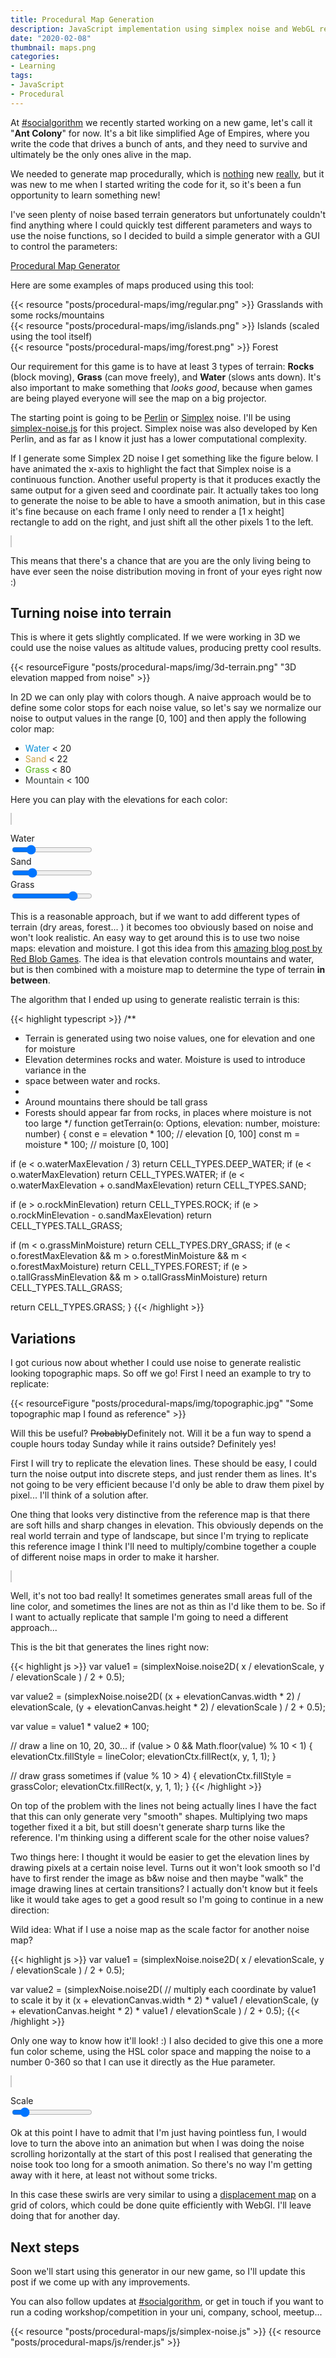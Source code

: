 ```yaml
---
title: Procedural Map Generation
description: JavaScript implementation using simplex noise and WebGL rendering
date: "2020-02-08"
thumbnail: maps.png
categories:
- Learning
tags:
- JavaScript
- Procedural
---
```


At [#socialgorithm](https://socialgorithm.org) we recently started working on a new game, let's call it "**Ant Colony**" for now. It's a bit like simplified Age of Empires, where you write the code that drives a bunch of ants, and they need to survive and ultimately be the only ones alive in the map.

We needed to generate map procedurally, which is [nothing](https://www.redblobgames.com/maps/terrain-from-noise/) new [really](https://github.com/Azercoco/3D-Earth-Like-Planet-Procedural-Generator), but it was new to me when I started writing the code for it, so it's been a fun opportunity to learn something new!

I've seen plenty of noise based terrain generators but unfortunately couldn't find anything where I could quickly test different parameters and ways to use the noise functions, so I decided to build a simple generator with a GUI to control the parameters:

[Procedural Map Generator](https://aurbano.github.io/procedural-maps/)

Here are some examples of maps produced using this tool:

<div class="row no-gutters images">
  <div class="col-sm">
    {{< resource "posts/procedural-maps/img/regular.png" >}}
    Grasslands with some rocks/mountains
  </div>
  <div class="col-sm">
    {{< resource "posts/procedural-maps/img/islands.png" >}}
    Islands (scaled using the tool itself)
  </div>
  <div class="col-sm">
    {{< resource "posts/procedural-maps/img/forest.png" >}}
    Forest
  </div>
</div>

Our requirement for this game is to have at least 3 types of terrain: **Rocks** (block moving), **Grass** (can move freely), and **Water** (slows ants down). It's also important to make something that *looks good*, because when games are being played everyone will see the map on a big projector.

The starting point is going to be [Perlin](https://en.wikipedia.org/wiki/Perlin_noise) or [Simplex](https://en.wikipedia.org/wiki/Simplex_noise) noise. I'll be using [simplex-noise.js](https://github.com/jwagner/simplex-noise.js) for this project. Simplex noise was also developed by Ken Perlin, and as far as I know it just has a lower computational complexity.

If I generate some Simplex 2D noise I get something like the figure below. I have animated the x-axis to highlight the fact that Simplex noise is a continuous function. Another useful property is that it produces exactly the same output for a given seed and coordinate pair. It actually takes too long to generate the noise to be able to have a smooth animation, but in this case it's fine because on each frame I only need to render a [1 x height] rectangle to add on the right, and just shift all the other pixels 1 to the left.

<canvas id="noise" style="height: 200px; width: 100%; border: #ccc solid 1px; margin: 1em 0"></canvas>

This means that there's a chance that are you are the only living being to have ever seen the noise distribution moving in front of your eyes right now :)

## Turning noise into terrain

This is where it gets slightly complicated. If we were working in 3D we could use the noise values as altitude values, producing pretty cool results.

{{< resourceFigure "posts/procedural-maps/img/3d-terrain.png" "3D elevation mapped from noise" >}}

In 2D we can only play with colors though. A naive approach would be to define some color stops for each noise value, so let's say we normalize our noise to output values in the range [0, 100] and then apply the following color map:

* <span style="color: #0a90d8">Water</span> < 20
* <span style="color: #cea244">Sand</span> < 22
* <span style="color: #59b513">Grass</span> < 80
* <span style="color: #393f3e">Mountain</span> < 100

Here you can play with the elevations for each color:

<canvas id="terrainBasic" style="height: 200px; width: 100%; border: #ccc solid 1px; margin: 1em 0"></canvas>

<form>
  <div class="form-group">
    <label for="waterMax">Water</label><br>
    <input type="range" class="form-control-range terrainSlider" id="waterMax" min="0" max="100" value="20">
  </div>
  <div class="form-group">
    <label for="sandMax">Sand</label><br>
    <input type="range" class="form-control-range terrainSlider" id="sandMax" min="0" max="100" value="22">
  </div>
  <div class="form-group">
    <label for="grassMax">Grass</label><br>
    <input type="range" class="form-control-range terrainSlider" id="grassMax" min="0" max="100" value="80">
  </div>
</form>

This is a reasonable approach, but if we want to add different types of terrain (dry areas, forest... ) it becomes too obviously based on noise and won't look realistic. An easy way to get around this is to use two noise maps: elevation and moisture. I got this idea from this [amazing blog post by Red Blob Games](https://www.redblobgames.com/maps/terrain-from-noise/). The idea is that elevation controls mountains and water, but is then combined with a moisture map to determine the type of terrain **in between**.

The algorithm that I ended up using to generate realistic terrain is this:

{{< highlight typescript >}}
/**
 * Terrain is generated using two noise values, one for elevation and one for moisture
 * Elevation determines rocks and water. Moisture is used to introduce variance in the
 * space between water and rocks.
 *
 * Around mountains there should be tall grass
 * Forests should appear far from rocks, in places where moisture is not too large
 */
function getTerrain(o: Options, elevation: number, moisture: number) {
  const e = elevation * 100; // elevation [0, 100]
  const m = moisture * 100;  // moisture [0, 100]

  if (e < o.waterMaxElevation / 3)
    return CELL_TYPES.DEEP_WATER;
  if (e < o.waterMaxElevation)
    return CELL_TYPES.WATER;
  if (e < o.waterMaxElevation + o.sandMaxElevation)
    return CELL_TYPES.SAND;

  if (e > o.rockMinElevation)
    return CELL_TYPES.ROCK;
  if (e > o.rockMinElevation - o.sandMaxElevation)
    return CELL_TYPES.TALL_GRASS;

  if (m < o.grassMinMoisture)
    return CELL_TYPES.DRY_GRASS;
  if (e < o.forestMaxElevation && m > o.forestMinMoisture && m < o.forestMaxMoisture)
    return CELL_TYPES.FOREST;
  if (e > o.tallGrassMinElevation && m > o.tallGrassMinMoisture)
    return CELL_TYPES.TALL_GRASS;

  return CELL_TYPES.GRASS;
}
{{< /highlight >}}

## Variations

I got curious now about whether I could use noise to generate realistic looking topographic maps. So off we go! First I need an example to try to replicate:

{{< resourceFigure "posts/procedural-maps/img/topographic.jpg" "Some topographic map I found as reference" >}}

Will this be useful? <del>Probably</del>Definitely not. Will it be a fun way to spend a couple hours today Sunday while it rains outside? Definitely yes!

First I will try to replicate the elevation lines. These should be easy, I could turn the noise output into discrete steps, and just render them as lines. It's not going to be very efficient because I'd only be able to draw them pixel by pixel... I'll think of a solution after.

One thing that looks very distinctive from the reference map is that there are soft hills and sharp changes in elevation. This obviously depends on the real world terrain and type of landscape, but since I'm trying to replicate this reference image I think I'll need to multiply/combine together a couple of different noise maps in order to make it harsher.

<canvas id="elevation" style="height: 400px; width: 100%; border: #ccc solid 1px; margin: 1em 0"></canvas>

Well, it's not too bad really! It sometimes generates small areas full of the line color, and sometimes the lines are not as thin as I'd like them to be. So if I want to actually replicate that sample I'm going to need a different approach...

This is the bit that generates the lines right now:

{{< highlight js >}}
var value1 = (simplexNoise.noise2D(
  x / elevationScale,
  y / elevationScale
) / 2 + 0.5);

var value2 = (simplexNoise.noise2D(
  (x + elevationCanvas.width * 2) / elevationScale,
  (y + elevationCanvas.height * 2) / elevationScale
) / 2 + 0.5);

var value = value1 * value2 * 100;

// draw a line on 10, 20, 30...
if (value > 0 && Math.floor(value) % 10 < 1) {
  elevationCtx.fillStyle = lineColor;
  elevationCtx.fillRect(x, y, 1, 1);
}

// draw grass sometimes
if (value % 10 > 4) {
  elevationCtx.fillStyle = grassColor;
  elevationCtx.fillRect(x, y, 1, 1);
}
{{< /highlight >}}

On top of the problem with the lines not being actually lines I have the fact that this can only generate very "smooth" shapes. Multiplying two maps together fixed it a bit, but still doesn't generate sharp turns like the reference. I'm thinking using a different scale for the other noise values?

Two things here: I thought it would be easier to get the elevation lines by drawing pixels at a certain noise level. Turns out it won't look smooth so I'd have to first render the image as b&w noise and then maybe "walk" the image drawing lines at certain transitions? I actually don't know but it feels like it would take ages to get a good result so I'm going to continue in a new direction:

Wild idea: What if I use a noise map as the scale factor for another noise map?

{{< highlight js >}}
var value1 = (simplexNoise.noise2D(
  x / elevationScale,
  y / elevationScale
) / 2 + 0.5);

var value2 = (simplexNoise.noise2D(
  // multiply each coordinate by value1 to scale it by it
  (x + elevationCanvas.width * 2) * value1 / elevationScale,
  (y + elevationCanvas.height * 2) * value1 / elevationScale
) / 2 + 0.5);
{{< /highlight >}}

Only one way to know how it'll look! :) I also decided to give this one a more fun color scheme, using the HSL color space and mapping the noise to a number 0-360 so that I can use it directly as the Hue parameter.

<canvas id="scaled" style="height: 300px; width: 100%; border: #ccc solid 1px; margin: 1em 0"></canvas>

<form>
  <div class="form-group">
    <label for="scaledScale">Scale</label><br>
    <input type="range" class="form-control-range paramSlider" id="scaledScale" min="100" max="1000" value="200">
  </div>
</form>

Ok at this point I have to admit that I'm just having pointless fun, I would love to turn the above into an animation but when I was doing the noise scrolling horizontally at the start of this post I realised that generating the noise took too long for a smooth animation. So there's no way I'm getting away with it here, at least not without some tricks.

In this case these swirls are very similar to using a [displacement map](https://en.wikipedia.org/wiki/Displacement_mapping) on a grid of colors, which could be done quite efficiently with WebGl. I'll leave doing that for another day.


## Next steps

Soon we'll start using this generator in our new game, so I'll update this post if we come up with any improvements.

You can also follow updates at [#socialgorithm](https://socialgorithm.org), or get in touch if you want to run a coding workshop/competition in your uni, company, school, meetup...

{{< resource "posts/procedural-maps/js/simplex-noise.js" >}}
{{< resource "posts/procedural-maps/js/render.js" >}}
